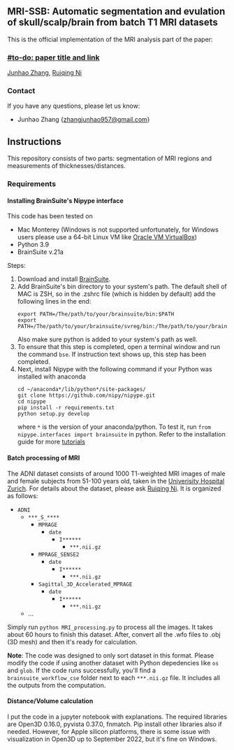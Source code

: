## MRI-SSB: Automatic segmentation and evulation of skull/scalp/brain from batch T1 MRI datasets
This is the official implementation of the MRI analysis part of the paper:

### [#to-do: paper title and link](https://stars.chromeexperiments.com)

[Junhao Zhang](https://junha0zhang.github.io/), [Ruiqing Ni](https://biomed.ee.ethz.ch/institute/People/person-detail.html?persid=225279)

### Contact
If you have any questions, please let us know:
- Junhao Zhang {zhangjunhao957@gmail.com}

## Instructions
This repository consists of two parts: segmentation of MRI regions and measurements of thicknesses/distances.

### Requirements

#### Installing BrainSuite's Nipype interface
This code has been tested on
- Mac Monterey (Windows is not supported unfortunately, for Windows users please use a 64-bit Linux VM like [Oracle VM VirtualBox](https://www.virtualbox.org/))
- Python 3.9
- BrainSuite v.21a

Steps:
1. Download and install [BrainSuite](http://brainsuite.org/).
2. Add BrainSuite's bin directory to your system's path. The default shell of MAC is ZSH, so in the .zshrc file (which is hidden by default) add the following lines in the end: 
    ```
    export PATH=/The/path/to/your/brainsuite/bin:$PATH
    export PATH=/The/path/to/your/brainsuite/svreg/bin:/The/path/to/your/brainsuite/bdp:/The/path/to/your/brainsuite/bin:$PATH
    ```
    Also make sure python is added to your system's path as well.
3. To ensure that this step is completed, open a terminal window and run the command ```bse```. If instruction text shows up, this step has been completed.
4. Next, install Nipype with the following command if your Python was installed with anaconda
    ```
    cd ~/anaconda*/lib/python*/site-packages/
    git clone https://github.com/nipy/nipype.git
    cd nipype
    pip install -r requirements.txt
    python setup.py develop
    ```
    where ```*``` is the version of your anaconda/python. To test it, run ```from nipype.interfaces import brainsuite``` in python. Refer to the installation guide for more [tutorials](http://brainsuite.org/nipype_installation/)
    
#### Batch processing of MRI
The ADNI dataset consists of around 1000 T1-weighted MRI images of male and female subjects from 51-100 years old, taken in the [Univerisity Hospital Zurich](https://www.usz.ch). For details about the dataset, please ask [Ruiqing Ni](https://biomed.ee.ethz.ch/institute/People/person-detail.html?persid=225279). It is organized as follows:
- `ADNI`
    - `***_S_****`
        - `MPRAGE`
            - `date`   
                - `I******`
                    - `***.nii.gz`  
        - `MPRAGE_SENSE2`
            - `date` 
                - `I******` 
                    - `***.nii.gz`
        - `Sagittal_3D_Accelerated_MPRAGE`
            - `date`  
                - `I******`  
                    - `***.nii.gz`
    - ...

Simply run `python MRI_processing.py` to process all the images. It takes about 60 hours to finish this dataset. After, convert all the .wfo files to .obj (3D mesh) and then it's ready for calculation.

**Note**: The code was designed to only sort dataset in this format. Please modify the code if using another dataset with Python depedencies like `os` and `glob`. If the code runs successfully, you'll find a `brainsuite_workflow_cse` folder next to each `***.nii.gz` file. It includes all the outputs from the computation.

#### Distance/Volume calculation
I put the code in a jupyter notebook with explanations. The required libraries are Open3D 0.16.0, pyvista 0.37.0, fnmatch. Pip install other libraries also if needed. However, for Apple silicon platforms, there is some issue with visualization in Open3D up to September 2022, but it's fine on Windows.
